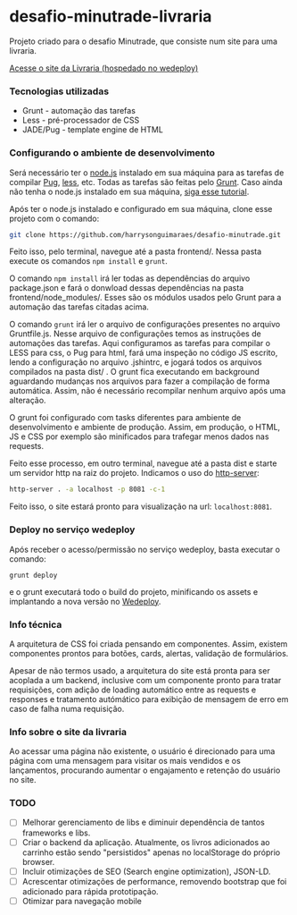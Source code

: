 # desafio-minutrade-livraria

Projeto criado para o desafio Minutrade, que consiste num site para uma livraria.

[Acesse o site da Livraria (hospedado no wedeploy)](https://desafio-minutrade.wedeploy.io)

### Tecnologias utilizadas
* Grunt - automação das tarefas
* Less - pré-processador de CSS
* JADE/Pug - template engine de HTML

### Configurando o ambiente de desenvolvimento

Será necessário ter o [node.js](https://nodejs.org/en/download/) instalado em sua máquina para as tarefas de compilar [Pug](https://pugjs.org/api/getting-started.html), [less](http://lesscss.org/), etc. Todas as tarefas são feitas pelo [Grunt](https://gruntjs.com/). Caso ainda não tenha o node.js instalado em sua máquina, [siga esse tutorial](https://nodejs.org/en/download/package-manager/). 

Após ter o node.js instalado e configurado em sua máquina, clone esse projeto com o comando:
```bash
git clone https://github.com/harrysonguimaraes/desafio-minutrade.git
```
Feito isso, pelo terminal, navegue até a pasta frontend/. Nessa pasta execute os comandos `npm install` e `grunt`.

O comando `npm install` irá ler todas as dependências do arquivo package.json e fará o donwload dessas dependências na pasta frontend/node_modules/. Esses são os módulos usados pelo Grunt para a automação das tarefas citadas acima.

O comando `grunt` irá ler o arquivo de configurações presentes no arquivo Gruntfile.js. Nesse arquivo de configurações temos as instruções de automações das tarefas. Aqui configuramos as tarefas para compilar o LESS para css, o Pug para html, fará uma inspeção no código JS escrito, lendo a configuração no arquivo .jshintrc, e jogará todos os arquivos compilados na pasta dist/ . O grunt fica executando em background aguardando mudanças nos arquivos para fazer a compilação de forma automática. Assim, não é necessário recompilar nenhum arquivo após uma alteração.

O grunt foi configurado com tasks diferentes para ambiente de desenvolvimento e ambiente de produção. Assim, em produção, o HTML, JS e CSS por exemplo são minificados para trafegar menos dados nas requests.

Feito esse processo, em outro terminal, navegue até a pasta dist e starte um servidor http na raiz do projeto. Indicamos o uso do [http-server](https://www.npmjs.com/package/http-server):
```bash
http-server . -a localhost -p 8081 -c-1
```

Feito isso, o site estará pronto para visualização na url: `localhost:8081`.

### Deploy no serviço wedeploy

Após receber o acesso/permissão no serviço wedeploy, basta executar o comando:
```
grunt deploy
```
e o grunt executará todo o build do projeto, minificando os assets e implantando a nova versão no [Wedeploy](https://wedeploy.com/).

### Info técnica

A arquitetura de CSS foi criada pensando em componentes. Assim, existem componentes prontos para botões, cards, alertas, validação de formulários.

Apesar de não termos usado, a arquitetura do site está pronta para ser acoplada a um backend, inclusive com um componente pronto para tratar requisições, com adição de loading automático entre as requests e responses e tratamento autómático para exibição de mensagem de erro em caso de falha numa requisição.

### Info sobre o site da livraria

Ao acessar uma página não existente, o usuário é direcionado para uma página com uma mensagem para visitar os mais vendidos e os lançamentos, procurando aumentar o engajamento e retenção do usuário no site.


### TODO
- [ ] Melhorar gerenciamento de libs e diminuir dependência de tantos frameworks e libs.
- [ ] Criar o backend da aplicação. Atualmente, os livros adicionados ao carrinho estão sendo "persistidos" apenas no localStorage do próprio browser.
- [ ] Incluir otimizações de SEO (Search engine optimization), JSON-LD.
- [ ] Acrescentar otimizações de performance, removendo bootstrap que foi adicionado para rápida prototipação.
- [ ] Otimizar para navegação mobile
